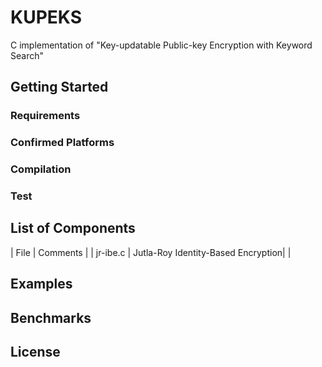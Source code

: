 # KUPEKS
C implementation of "Key-updatable Public-key Encryption with Keyword Search"

## Getting Started 

### Requirements

### Confirmed Platforms

### Compilation

### Test

## List of Components

| File | Comments |
| jr-ibe.c | Jutla-Roy Identity-Based Encryption| |

## Examples

## Benchmarks

## License

